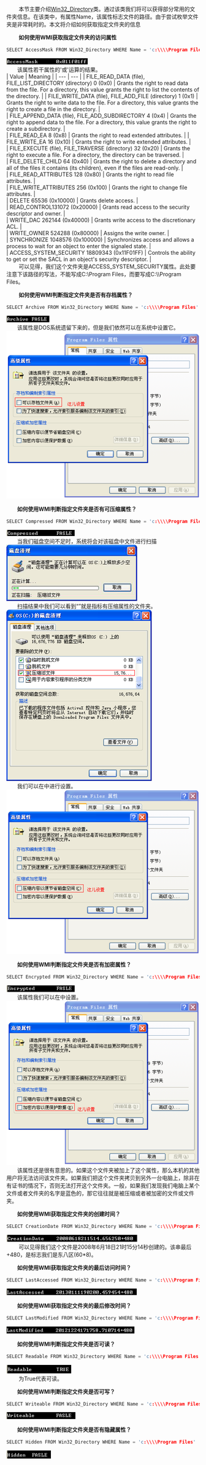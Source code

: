 &emsp;&emsp; 本节主要介绍[Win32_Directory](https://msdn.microsoft.com/en-us/library/windows/desktop/aa394130(v=vs.85).aspx)类。通过该类我们将可以获得部分常用的文件夹信息。在该类中，有属性Name，该属性标志文件的路径。由于尝试枚举文件夹是非常耗时的。本文将介绍如何获取指定文件夹的信息  

&emsp;&emsp; **如何使用WMI获取指定文件夹的访问属性**  
```c++
SELECT AccessMask FROM Win32_Directory WHERE Name = 'c:\\\\Program Files'  
```
![](_v_images/_1521439867_31295.png)  
&emsp;&emsp;该属性若干属性的'或'运算的结果。  
| Value | Meaning |
| --- | --- |
| FILE_READ_DATA (file), FILE_LIST_DIRECTORY (directory) 0 (0x0) | Grants the right to read data from the file. For a directory, this value grants the right to list the contents of the directory. |
| FILE_WRITE_DATA (file), FILE_ADD_FILE (directory) 1 (0x1) | Grants the right to write data to the file. For a directory, this value grants the right to create a file in the directory. |  
| FILE_APPEND_DATA (file), FILE_ADD_SUBDIRECTORY 4 (0x4) | Grants the right to append data to the file. For a directory, this value grants the right to create a subdirectory. |  
| FILE_READ_EA 8 (0x8) | Grants the right to read extended attributes. |
| FILE_WRITE_EA 16 (0x10) | Grants the right to write extended attributes. |  
| FILE_EXECUTE (file), FILE_TRAVERSE (directory) 32 (0x20) | Grants the right to execute a file. For a directory, the directory can be traversed. |  
| FILE_DELETE_CHILD 64 (0x40) | Grants the right to delete a directory and all of the files it contains (its children), even if the files are read-only. |  
| FILE_READ_ATTRIBUTES 128 (0x80) | Grants the right to read file attributes. |  
| FILE_WRITE_ATTRIBUTES 256 (0x100) | Grants the right to change file attributes. |  
| DELETE 65536 (0x10000) | Grants delete access. |  
| READ_CONTROL131072 (0x20000) | Grants read access to the security descriptor and owner. |  
| WRITE_DAC 262144 (0x40000) | Grants write access to the discretionary ACL. |  
| WRITE_OWNER 524288 (0x80000) | Assigns the write owner. |  
| SYNCHRONIZE 1048576 (0x100000) | Synchronizes access and allows a process to wait for an object to enter the signaled state. |  
| ACCESS_SYSTEM_SECURITY 18809343 (0x11F01FF) | Controls the ability to get or set the SACL in an object's security descriptor. |  
&emsp;&emsp; 可以见得，我们这个文件夹是ACCESS_SYSTEM_SECURITY属性。此处要注意下该路径的写法，不能写成C:\\Program Files，而要写成C:\\\\Program Files。  
  
&emsp;&emsp; **如何使用WMI判断指定文件夹是否有存档属性？**  
```c++
SELECT Archive FROM Win32_Directory WHERE Name = 'c:\\\\Program Files'  
```
![](_v_images/_1521440571_10630.png)  
&emsp;&emsp;该属性是DOS系统遗留下来的，但是我们依然可以在系统中设置它。  
![](_v_images/_1521440591_20225.png)  

&emsp;&emsp;**如何使用WMI判断指定文件夹是否有可压缩属性？**  
```c++
SELECT Compressed FROM Win32_Directory WHERE Name = 'c:\\\\Program Files'  
```
![](_v_images/_1521440623_6543.png)  
&emsp;&emsp;当我们磁盘空间不足时，系统将会对该磁盘中文件进行扫描  
![](_v_images/_1521440654_18968.png)  
&emsp;&emsp;扫描结果中我们可以看到“”就是指标有压缩属性的文件夹。  
![](_v_images/_1521440670_1104.png)  
&emsp;&emsp;我们可以在中进行设置。  
![](_v_images/_1521440696_15584.png)    
  
&emsp;&emsp;**如何使用WMI判断指定文件夹是否有加密属性？**  
```c++
SELECT Encrypted FROM Win32_Directory WHERE Name = 'c:\\\\Program Files'  
```
![](_v_images/_1521440759_15737.png)  
&emsp;&emsp;该属性我们可以在中设置。  
![](_v_images/_1521440810_31206.png)  
&emsp;&emsp;该属性还是很有意思的。如果这个文件夹被加上了这个属性，那么本机的其他用户将无法访问该文件夹。如果我们把这个文件夹拷贝到另外一台电脑上，除非在有证书的情况下，否则无法打开这个文件夹。一般，如果我们发现我们电脑上某个文件或者文件夹的名字是蓝色的，那它往往就是被压缩或者被加密的文件或文件夹。  

&emsp;&emsp;**如何使用WMI获取指定文件夹的创建时间？**  
```c++
SELECT CreationDate FROM Win32_Directory WHERE Name = 'c:\\\\Program Files'  
```
![](_v_images/_1521440888_21102.png)  
&emsp;&emsp; 可以见得我们这个文件是2008年6月18日21时15分14秒创建的。该串最后+480，是标志我们是东八区(60*8)。  
  
&emsp;&emsp;**如何使用WMI获取指定文件夹的最后访问时间？**  
```c++
SELECT LastAccessed FROM Win32_Directory WHERE Name = 'c:\\\\Program Files'  
```
![](_v_images/_1521440940_5658.png)  

&emsp;&emsp;**如何使用WMI获取指定文件夹的最后修改时间？**  
```c++
SELECT LastModified FROM Win32_Directory WHERE Name = 'c:\\\\Program Files'  
```
![](_v_images/_1521440977_4736.png)  
  
&emsp;&emsp;**如何使用WMI判断指定文件夹是否可读？**  
```c++
SELECT Readable FROM Win32_Directory WHERE Name = 'c:\\\\Program Files'  
```
![](_v_images/_1521441008_31103.png)  
&emsp;&emsp; 为True代表可读。  
  
&emsp;&emsp;**如何使用WMI判断指定文件夹是否可写？**  
```c++
SELECT Writeable FROM Win32_Directory WHERE Name = 'c:\\\\Program Files'  
```
![](_v_images/_1521441052_22684.png)  
  
&emsp;&emsp;**如何使用WMI判断指定文件夹是否有隐藏属性？**  
```c++
SELECT Hidden FROM Win32_Directory WHERE Name = 'c:\\\\Program Files'
```
![](_v_images/_1521441090_17641.png)
